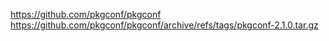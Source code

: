 https://github.com/pkgconf/pkgconf
https://github.com/pkgconf/pkgconf/archive/refs/tags/pkgconf-2.1.0.tar.gz